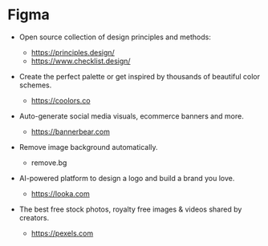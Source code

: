 # Figma

* Open source collection of design principles and methods:
    - https://principles.design/
    - https://www.checklist.design/

* Create the perfect palette or get inspired by thousands of beautiful color schemes. 
    - https://coolors.co

* Auto-generate social media visuals, ecommerce banners and more.
    - https://bannerbear.com
* Remove image background automatically.
    - remove.bg 
* AI-powered platform to design a logo and build a brand you love.
    - https://looka.com
* The best free stock photos, royalty free images & videos shared by creators.
    - https://pexels.com

